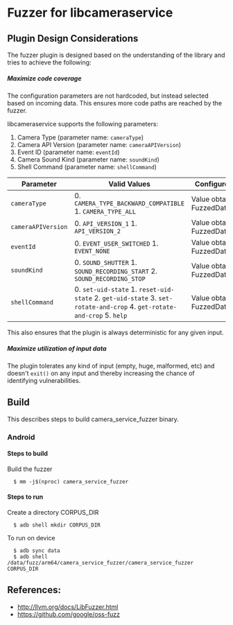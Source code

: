 # Fuzzer for libcameraservice

## Plugin Design Considerations
The fuzzer plugin is designed based on the understanding of the
library and tries to achieve the following:

##### Maximize code coverage
The configuration parameters are not hardcoded, but instead selected based on
incoming data. This ensures more code paths are reached by the fuzzer.

libcameraservice supports the following parameters:
1. Camera Type (parameter name: `cameraType`)
2. Camera API Version (parameter name: `cameraAPIVersion`)
3. Event ID (parameter name: `eventId`)
4. Camera Sound Kind (parameter name: `soundKind`)
5. Shell Command (parameter name: `shellCommand`)

| Parameter| Valid Values| Configured Value|
|------------- |-------------| ----- |
| `cameraType` | 0. `CAMERA_TYPE_BACKWARD_COMPATIBLE` 1. `CAMERA_TYPE_ALL` | Value obtained from FuzzedDataProvider |
| `cameraAPIVersion` |  0. `API_VERSION_1` 1. `API_VERSION_2` | Value obtained from FuzzedDataProvider |
| `eventId` |  0. `EVENT_USER_SWITCHED` 1. `EVENT_NONE` | Value obtained from FuzzedDataProvider |
| `soundKind` |  0. `SOUND_SHUTTER` 1. `SOUND_RECORDING_START` 2. `SOUND_RECORDING_STOP`| Value obtained from FuzzedDataProvider |
| `shellCommand` |  0. `set-uid-state` 1. `reset-uid-state` 2. `get-uid-state` 3. `set-rotate-and-crop` 4. `get-rotate-and-crop` 5. `help`| Value obtained from FuzzedDataProvider |

This also ensures that the plugin is always deterministic for any given input.

##### Maximize utilization of input data
The plugin tolerates any kind of input (empty, huge,
malformed, etc) and doesn't `exit()` on any input and thereby increasing the
chance of identifying vulnerabilities.

## Build

This describes steps to build camera_service_fuzzer binary.

### Android

#### Steps to build
Build the fuzzer
```
  $ mm -j$(nproc) camera_service_fuzzer
```

#### Steps to run
Create a directory CORPUS_DIR
```
  $ adb shell mkdir CORPUS_DIR
```

To run on device
```
  $ adb sync data
  $ adb shell /data/fuzz/arm64/camera_service_fuzzer/camera_service_fuzzer CORPUS_DIR
```

## References:
 * http://llvm.org/docs/LibFuzzer.html
 * https://github.com/google/oss-fuzz
